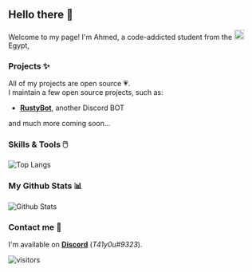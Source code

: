 ## Hello there 👋

Welcome to my page! I'm Ahmed, a code-addicted student from the <img src="https://commons.wikimedia.org/wiki/File:Flag_of_Egypt.svg" width=20/> Egypt, 


### Projects ✨

All of my projects are open source 💗.  
I maintain a few open source projects, such as:

* **[RustyBot](https://github.com/SpaceLeft/RustyBot)**, another Discord BOT  

and much more coming soon...

### Skills & Tools 🖱️
![Top Langs](https://github-readme-stats.vercel.app/api/top-langs/?username=SpaceLeft&hide=TeX&layout=compact)

### My Github Stats 📊
![Github Stats](https://github-readme-stats.vercel.app/api?username=SpaceLeft&count_private=true&show_icons=true&include_all_commits=true)

### Contact me 🤝
I'm available on **[Discord](https://discord.gg/kXJqYka4uN)** (_T41y0u#9323_).

![visitors](https://visitor-badge.laobi.icu/badge?page_id=SpaceLeft.SpaceLeft)
